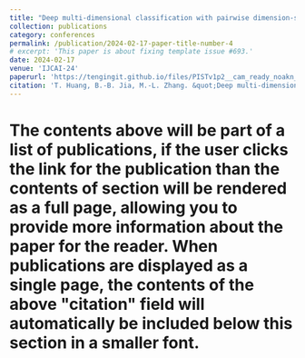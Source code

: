 ```yaml
---
title: "Deep multi-dimensional classification with pairwise dimension-specific features"
collection: publications
category: conferences
permalink: /publication/2024-02-17-paper-title-number-4
# excerpt: 'This paper is about fixing template issue #693.'
date: 2024-02-17
venue: 'IJCAI-24'
paperurl: 'https://tengingit.github.io/files/PISTv1p2__cam_ready_noakn_.pdf'
citation: 'T. Huang, B.-B. Jia, M.-L. Zhang. &quot;Deep multi-dimensional classification with pairwise dimension-specific features.&quot; In: <i>Proceedings of the 33rd International Joint Conference on Artificial Intelligence</i>, Jeju, South Korea, 2024, 4183-4191.'
---
```


# The contents above will be part of a list of publications, if the user clicks the link for the publication than the contents of section will be rendered as a full page, allowing you to provide more information about the paper for the reader. When publications are displayed as a single page, the contents of the above "citation" field will automatically be included below this section in a smaller font.
